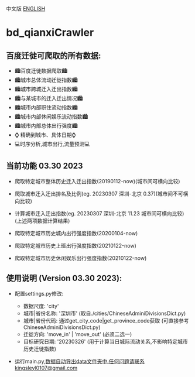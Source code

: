 中文版   [ENGLISH](./README.md)

# bd_qianxiCrawler

## 百度迁徙可爬取的所有数据:
- 🏙百度迁徙数据爬取🏙
- 🏙城市总体流动迁徙指数🏙
- 🏙城市跨城迁入迁出指数🏙
- 🏙与某城市的迁入迁出情况🏙
- 🏙城市内部职住流动指数🏙
- 🏙城市内部休闲娱乐流动指数🏙
- 🏙城市内部总体出行强度🏙
- ⌚ 精确到城市、具体日期⌚
- 💻时序分析,城市出行,流量预测💻

## 当前功能 03.30 2023
- 爬取特定城市整体历史迁入迁出指数(20190112-now)(城市间可横向比较)
- 爬取城市迁入迁出排名及比例(eg. 20230307 深圳-北京 0.37)(城市间不可横向比较)
- 计算城市迁入迁出指数(eg. 20230307 深圳-北京 11.23 城市间可横向比较)(上述两项数据计算结果)

- 爬取特定城市历史城内出行强度指数(20200104-now)
- 爬取特定城市历史上班出行强度指数(20210122-now)
- 爬取特定城市历史休闲娱乐出行强度指数(20210122-now)

## 使用说明 (Version 03.30 2023):
- 配置settings.py修改:
  - 数据尺度: 'city' 
  - 城市|省份名称: '深圳市' (取自./cities/ChineseAdminiDivisionsDict.py)
  - 城市|省份代码: 通过get_city_code|get_province_code获取 (可直接参考ChineseAdminiDivisionsDict.py)
  - 迁徙方向: 'move_in' | 'move_out' (必须二选一)
  - 目标研究日期: '20230326' (用于计算当日城际流动关系,不影响特定城市历史迁徙指数)

- 运行main.py,数据自动导出data文件夹中.任何问题请联系kingsleyl0107@gmail.com